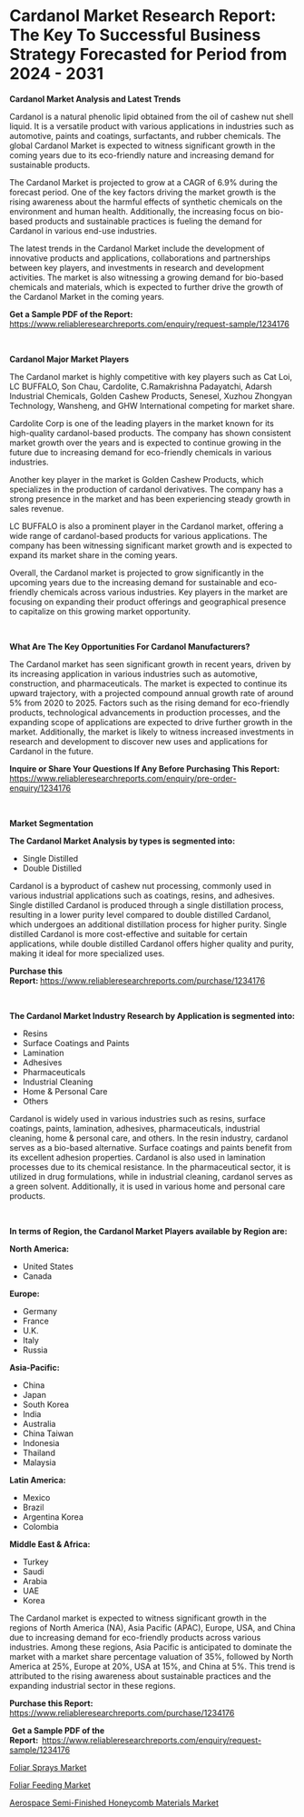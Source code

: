 <p><h1>Cardanol Market Research Report: The Key To Successful Business Strategy Forecasted for Period from 2024 - 2031</h1></p><p><strong>Cardanol Market Analysis and Latest Trends</strong></p>
<p><p>Cardanol is a natural phenolic lipid obtained from the oil of cashew nut shell liquid. It is a versatile product with various applications in industries such as automotive, paints and coatings, surfactants, and rubber chemicals. The global Cardanol Market is expected to witness significant growth in the coming years due to its eco-friendly nature and increasing demand for sustainable products.</p><p>The Cardanol Market is projected to grow at a CAGR of 6.9% during the forecast period. One of the key factors driving the market growth is the rising awareness about the harmful effects of synthetic chemicals on the environment and human health. Additionally, the increasing focus on bio-based products and sustainable practices is fueling the demand for Cardanol in various end-use industries.</p><p>The latest trends in the Cardanol Market include the development of innovative products and applications, collaborations and partnerships between key players, and investments in research and development activities. The market is also witnessing a growing demand for bio-based chemicals and materials, which is expected to further drive the growth of the Cardanol Market in the coming years.</p></p>
<p><strong>Get a Sample PDF of the Report:&nbsp;</strong> <a href="https://www.reliableresearchreports.com/enquiry/request-sample/1234176">https://www.reliableresearchreports.com/enquiry/request-sample/1234176</a></p>
<p>&nbsp;</p>
<p><strong>Cardanol Major Market Players</strong></p>
<p><p>The Cardanol market is highly competitive with key players such as Cat Loi, LC BUFFALO, Son Chau, Cardolite, C.Ramakrishna Padayatchi, Adarsh Industrial Chemicals, Golden Cashew Products, Senesel, Xuzhou Zhongyan Technology, Wansheng, and GHW International competing for market share.</p><p>Cardolite Corp is one of the leading players in the market known for its high-quality cardanol-based products. The company has shown consistent market growth over the years and is expected to continue growing in the future due to increasing demand for eco-friendly chemicals in various industries.</p><p>Another key player in the market is Golden Cashew Products, which specializes in the production of cardanol derivatives. The company has a strong presence in the market and has been experiencing steady growth in sales revenue.</p><p>LC BUFFALO is also a prominent player in the Cardanol market, offering a wide range of cardanol-based products for various applications. The company has been witnessing significant market growth and is expected to expand its market share in the coming years.</p><p>Overall, the Cardanol market is projected to grow significantly in the upcoming years due to the increasing demand for sustainable and eco-friendly chemicals across various industries. Key players in the market are focusing on expanding their product offerings and geographical presence to capitalize on this growing market opportunity.</p></p>
<p>&nbsp;</p>
<p><strong>What Are The Key Opportunities For Cardanol Manufacturers?</strong></p>
<p><p>The Cardanol market has seen significant growth in recent years, driven by its increasing application in various industries such as automotive, construction, and pharmaceuticals. The market is expected to continue its upward trajectory, with a projected compound annual growth rate of around 5% from 2020 to 2025. Factors such as the rising demand for eco-friendly products, technological advancements in production processes, and the expanding scope of applications are expected to drive further growth in the market. Additionally, the market is likely to witness increased investments in research and development to discover new uses and applications for Cardanol in the future.</p></p>
<p><strong>Inquire or Share Your Questions If Any Before Purchasing This Report:</strong> <a href="https://www.reliableresearchreports.com/enquiry/pre-order-enquiry/1234176">https://www.reliableresearchreports.com/enquiry/pre-order-enquiry/1234176</a></p>
<p>&nbsp;</p>
<p><strong>Market Segmentation</strong></p>
<p><strong>The Cardanol Market Analysis by types is segmented into:</strong></p>
<p><ul><li>Single Distilled</li><li>Double Distilled</li></ul></p>
<p><p>Cardanol is a byproduct of cashew nut processing, commonly used in various industrial applications such as coatings, resins, and adhesives. Single distilled Cardanol is produced through a single distillation process, resulting in a lower purity level compared to double distilled Cardanol, which undergoes an additional distillation process for higher purity. Single distilled Cardanol is more cost-effective and suitable for certain applications, while double distilled Cardanol offers higher quality and purity, making it ideal for more specialized uses.</p></p>
<p><strong>Purchase this Report:&nbsp;</strong><a href="https://www.reliableresearchreports.com/purchase/1234176">https://www.reliableresearchreports.com/purchase/1234176</a></p>
<p>&nbsp;</p>
<p><strong>The Cardanol Market Industry Research by Application is segmented into:</strong></p>
<p><ul><li>Resins</li><li>Surface Coatings and Paints</li><li>Lamination</li><li>Adhesives</li><li>Pharmaceuticals</li><li>Industrial Cleaning</li><li>Home & Personal Care</li><li>Others</li></ul></p>
<p><p>Cardanol is widely used in various industries such as resins, surface coatings, paints, lamination, adhesives, pharmaceuticals, industrial cleaning, home & personal care, and others. In the resin industry, cardanol serves as a bio-based alternative. Surface coatings and paints benefit from its excellent adhesion properties. Cardanol is also used in lamination processes due to its chemical resistance. In the pharmaceutical sector, it is utilized in drug formulations, while in industrial cleaning, cardanol serves as a green solvent. Additionally, it is used in various home and personal care products.</p></p>
<p>&nbsp;</p>
<p><strong>In terms of Region, the Cardanol Market Players available by Region are:</strong></p>
<p>
    <p> <strong> North America: </strong>
        <ul>
            <li>United States</li>
            <li>Canada</li>
        </ul>
        </p> 
    <p> <strong> Europe: </strong>
        <ul>
            <li>Germany</li>
            <li>France</li>
            <li>U.K.</li>
            <li>Italy</li>
            <li>Russia</li>
        </ul>
        </p> 
    <p> <strong> Asia-Pacific: </strong>
        <ul>
            <li>China</li>
            <li>Japan</li>
            <li>South Korea</li>
            <li>India</li>
            <li>Australia</li>
            <li>China Taiwan</li>
            <li>Indonesia</li>
            <li>Thailand</li>
            <li>Malaysia</li>
        </ul>
        </p> 
    <p> <strong> Latin America: </strong>
        <ul>
            <li>Mexico</li>
            <li>Brazil</li>
            <li>Argentina Korea</li>
            <li>Colombia</li>
        </ul>
        </p> 
    <p> <strong> Middle East & Africa: </strong>
        <ul>
            <li>Turkey</li>
            <li>Saudi</li>
            <li>Arabia</li>
            <li>UAE</li>
            <li>Korea</li>
        </ul>
    </p>
    </p>
<p><p>The Cardanol market is expected to witness significant growth in the regions of North America (NA), Asia Pacific (APAC), Europe, USA, and China due to increasing demand for eco-friendly products across various industries. Among these regions, Asia Pacific is anticipated to dominate the market with a market share percentage valuation of 35%, followed by North America at 25%, Europe at 20%, USA at 15%, and China at 5%. This trend is attributed to the rising awareness about sustainable practices and the expanding industrial sector in these regions.</p></p>
<p><strong>Purchase this Report: </strong><a href="https://www.reliableresearchreports.com/purchase/1234176">https://www.reliableresearchreports.com/purchase/1234176</a></p>
<p>&nbsp;<strong>Get a Sample PDF of the Report:&nbsp;&nbsp;</strong><a href="https://www.reliableresearchreports.com/enquiry/request-sample/1234176">https://www.reliableresearchreports.com/enquiry/request-sample/1234176</a></p>
<p><strong></strong></p>
<p><p><a href="https://view.publitas.com/reportprime-1/foliar-sprays-market-size-focuses-on-market-dynamics-in-depth-analysis-and-future-projections-of-its-market-forecasted-for-period-from-2023-to-2030/">Foliar Sprays Market</a></p><p><a href="https://view.publitas.com/reportprime-1/foliar-feeding-market-furnish-information-about-market-size-market-share-market-dynamics-and-projections-spanning-from-2023-to-2030/">Foliar Feeding Market</a></p><p><a href="https://view.publitas.com/reportprime-1/aerospace-semi-finished-honeycomb-materials-market-research-report-forecasted-for-period-from-2023-2030-by-market-type-market-application-and-region/">Aerospace Semi-Finished Honeycomb Materials Market</a></p></p>